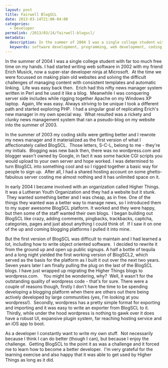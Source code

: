 ```yaml
---
layout: post
title: Fairwell BlogSCL
date: 2013-03-14T21:00-04:00
categories:
  - Developer
permalink: /2013/03/14/fairwell-blogscl/
metadata:
  description: In the summer of 2004 I was a single college student with far too much free time on my hands.
  keywords: software development, programming, web development, coding, PHP, iOS, WordPress
---
```

In the summer of 2004 I was a single college student with far too much free time on my hands. I had started writing web software in 2002 with my friend Erich Musick, now a super-star developer ninja at Microsoft.  At the time we were focussed on making plain old websites and solving the difficult challenges of managing content with consistent templates and automatic linking.  Life was easy back then.  Erich had this nifty news manager system written in Perl and he used it like a blog.  Meanwhile I was conquering server side includes while rigging together Apache on my Windows XP laptop.  Again, life was easy. Always striving to be unique I took a different path and started exploring PHP.  I had a singular goal of replicating Erich's new manager in my own special way.  What resulted was a rickety and clunky news management system that ran a pseudo-blog on my website into the summer of 2003.

In the summer of 2003 my coding skills were getting better and I rewrote my news manager and it materialized as the first version of what I affectionately called BlogSCL.  Those letters, S-C-L, belong to me - they're my initials.  Blogging was new back then, there was no wordpress.com and blogger wasn't owned by Google, in fact it was some hackie CGI scripts you would upload to your own server and hope worked. I was determined to turn BlogSCL into something cool and so I rigged together a basic way for people to sign up.  After all, I had a shared hosting account on some ghetto-fabulous server costing me almost nothing and it has unlimited space on it.

In early 2004 I became involved with an organization called Higher Things. It was a Lutheran Youth Organization and they had a website but it stunk.  They wanted something better and I was cheap, as in free. One of the things they wanted was a better way to manage news, so I introduced them to my super awesome BlogSCL platform. It worked and they were happy, but then some of the staff wanted their own blogs.  I began building out BlogSCL like crazy, adding comments, pingbacks, trackbacks, captcha, categories, pages and just about anything I could think of.  If I saw it on one of the up and coming blogging platforms I pulled it into mine.

But the first version of BlogSCL was difficult to maintain and I had learned a lot, including how to write object oriented software.  I decided to rewrite it from the ground up and open up public signups. A half a bottle of tequila and a long night yielded the first working version of BlogSCL2, which served as the basis for the platform as I built it out over the next two years. Seven years later I am finally pulling the plug on the last of the BlogSCL blogs. I have just wrapped up migrating the Higher Things blogs to wordpress.com.    You might be wondering, why?  Well, it wasn't for the outstanding quality of wordpress code - that's for sure. There were a couple of reasons though, firstly I don't have the time to be spending developing a blogging platform when there are others out there being actively developed by large communities (yes, I'm looking at you wordpress!).  Secondly, wordpress has a pretty simple format for exporting and importing and it was easy to write an exporter from BlogSCL to it.  Thirdly, while under the hood wordpress is nothing to gawk over it does have a robust UI, expansive plugin system, far reaching hosting service and an iOS app to boot.

As a developer I constantly want to write my own stuff.  Not necessarily because I think I can do better (though I can), but because I enjoy the challenge.  Getting BlogSCL to the point it as was a challenge and it forced me to learn how to become a better developer.  I'm very grateful for the learning exercise and also happy that it was able to get used by Higher Things as long as it did.
